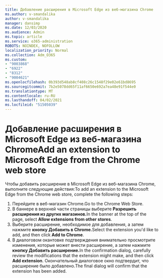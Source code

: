 ```yaml
---
title: Добавление расширения в Microsoft Edge из веб-магазина Chrome
ms.author: v-smandalika
author: v-smandalika
manager: dansimp
ms.date: 12/03/2020
ms.audience: Admin
ms.topic: article
ms.service: o365-administration
ROBOTS: NOINDEX, NOFOLLOW
localization_priority: Normal
ms.collection: Adm_O365
ms.custom:
- "9003868"
- "6922"
- "8312"
- "9004621"
ms.openlocfilehash: 0b393d548ab8cf408c26c1548f29e02e61bd8695
ms.sourcegitcommit: 7b2e5078dd65f11af6650e692a7ea48e91f544e0
ms.translationtype: MT
ms.contentlocale: ru-RU
ms.lasthandoff: 04/02/2021
ms.locfileid: "51505039"
---
```

# <a name="add-an-extension-to-microsoft-edge-from-the-chrome-web-store"></a><span data-ttu-id="76d71-102">Добавление расширения в Microsoft Edge из веб-магазина Chrome</span><span class="sxs-lookup"><span data-stu-id="76d71-102">Add an extension to Microsoft Edge from the Chrome web store</span></span>

<span data-ttu-id="76d71-103">Чтобы добавить расширение в Microsoft Edge из веб-магазина Chrome, выполните следующие действия:</span><span class="sxs-lookup"><span data-stu-id="76d71-103">To add an extension to the Microsoft Edge from the Chrome web store, complete the following steps:</span></span>

1. <span data-ttu-id="76d71-104">Перейдите в веб-магазин Chrome.</span><span class="sxs-lookup"><span data-stu-id="76d71-104">Go to the Chrome Web Store.</span></span>
2. <span data-ttu-id="76d71-105">В баннере в верхней части страницы выберите **Разрешить расширения из других магазинов.**</span><span class="sxs-lookup"><span data-stu-id="76d71-105">In the banner at the top of the page, select **Allow extensions from other stores**.</span></span>
3. <span data-ttu-id="76d71-106">Выберите расширение, необходимое для добавления, а затем нажмите **кнопку Добавить в Chrome.**</span><span class="sxs-lookup"><span data-stu-id="76d71-106">Select the extension you'd like to add, and then click **Add to Chrome**.</span></span>
4. <span data-ttu-id="76d71-107">В диалоговом окантовке подтверждения внимательно просмотрите изменения, которые может внести расширение, а затем нажмите **кнопку Добавить расширение.**</span><span class="sxs-lookup"><span data-stu-id="76d71-107">In the confirmation dialog, carefully review the modifications that the extension might make, and then click **Add extension**.</span></span>
<span data-ttu-id="76d71-108">Окончательный диалоговое окно подтвердит, что расширение было добавлено.</span><span class="sxs-lookup"><span data-stu-id="76d71-108">The final dialog will confirm that the extension has been added.</span></span>